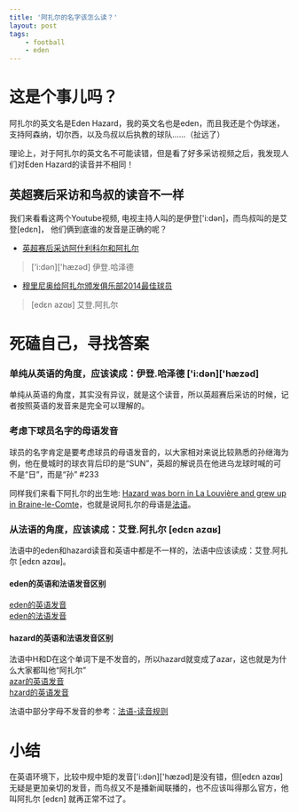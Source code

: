 ```yaml
---
title: '阿扎尔的名字该怎么读？'
layout: post
tags:
    - football
    - eden
---
```


# 这是个事儿吗？
阿扎尔的英文名是Eden Hazard，我的英文名也是eden，而且我还是个伪球迷，支持阿森纳，切尔西，以及鸟叔以后执教的球队……（扯远了）

理论上，对于阿扎尔的英文名不可能读错，但是看了好多采访视频之后，我发现人们对Eden Hazard的读音并不相同！

## 英超赛后采访和鸟叔的读音不一样
我们来看看这两个Youtube视频,
电视主持人叫的是伊登['i:dən]，而鸟叔叫的是艾登[edɛn]，
他们俩到底谁的发音是正确的呢？

* [英超赛后采访阿什利科尔和阿扎尔](https://www.youtube.com/watch?v=ohginQFwVzg)
> ['i:dən]['hæzəd] 
> 伊登.哈泽德

* [穆里尼奥给阿扎尔颁发俱乐部2014最佳球员](https://www.youtube.com/watch?v=w-2Pcz7_yEw)
> [edɛn azɑʁ]
> 艾登.阿扎尔

# 死磕自己，寻找答案

### 单纯从英语的角度，应该读成：伊登.哈泽德 ['i:dən]['hæzəd] 
单纯从英语的角度，其实没有异议，就是这个读音，所以英超赛后采访的时候，记者按照英语的发音来是完全可以理解的。

### 考虑下球员名字的母语发音
球员的名字肯定是要考虑球员的母语发音的，以大家相对来说比较熟悉的孙继海为例，他在曼城时的球衣背后印的是“SUN”，英超的解说员在他进乌龙球时喊的可不是“日”，而是“孙” #233

同样我们来看下阿扎尔的出生地: [Hazard was born in La Louvière and grew up in Braine-le-Comte](http://en.wikipedia.org/wiki/Eden_Hazard#Early_life)，也就是说阿扎尔的母语是[法语](http://en.wikipedia.org/wiki/Braine-le-Comte)。

### 从法语的角度，应该读成：艾登.阿扎尔 [edɛn azɑʁ]
法语中的eden和hazard读音和英语中都是不一样的，法语中应该读成：艾登.阿扎尔 [edɛn azɑʁ]。

#### eden的英语和法语发音区别  
[eden的英语发音](http://dict.youdao.com/search?q=eden&keyfrom=dict.index)  
[eden的法语发音](http://dict.youdao.com/search?le=fr&q=eden&keyfrom=dict.index)
#### hazard的英语和法语发音区别
法语中H和D在这个单词下是不发音的，所以hazard就变成了azar，这也就是为什么大家都叫他“阿扎尔”  
[azar的英语发音](http://dict.youdao.com/search?le=eng&q=azar&keyfrom=dict.top)  
[hzard的英语发音](http://dict.youdao.com/search?le=eng&q=hazard&keyfrom=dict.top)

法语中部分字母不发音的参考：[法语-读音规则](http://zh.wikipedia.org/wiki/%E6%B3%95%E8%AF%AD)

# 小结
在英语环境下，比较中规中矩的发音['i:dən]['hæzəd]是没有错，但[edɛn azɑʁ]无疑是更加亲切的发音，而鸟叔又不是播新闻联播的，也不应该叫得那么官方，他叫阿扎尔 [edɛn] 就再正常不过了。